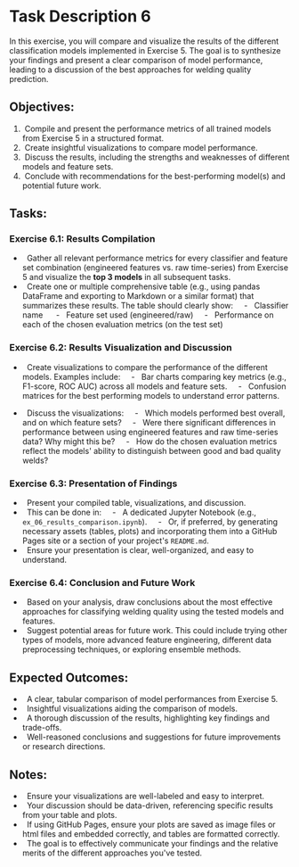 # Task Description 6
In this exercise, you will compare and visualize the results of the different classification models implemented in Exercise 5. The goal is to synthesize your findings and present a clear comparison of model performance, leading to a discussion of the best approaches for welding quality prediction.

 
## Objectives:
1.  Compile and present the performance metrics of all trained models from Exercise 5 in a structured format.
2.  Create insightful visualizations to compare model performance.
3.  Discuss the results, including the strengths and weaknesses of different models and feature sets.
4.  Conclude with recommendations for the best-performing model(s) and potential future work.

## Tasks:
### Exercise 6.1: Results Compilation
-   Gather all relevant performance metrics for every classifier and feature set combination (engineered features vs. raw time-series) from Exercise 5 and visualize the **top 3 models** in all subsequent tasks.
-   Create one or multiple comprehensive table (e.g., using pandas DataFrame and exporting to Markdown or a similar format) that summarizes these results. The table should clearly show:
     -   Classifier name
     -   Feature set used (engineered/raw)
     -   Performance on each of the chosen evaluation metrics (on the test set)
  
### Exercise 6.2: Results Visualization and Discussion
-   Create visualizations to compare the performance of the different models. Examples include:
     -   Bar charts comparing key metrics (e.g., F1-score, ROC AUC) across all models and feature sets.
     -   Confusion matrices for the best performing models to understand error patterns.

-   Discuss the visualizations:
     -   Which models performed best overall, and on which feature sets?
     -   Were there significant differences in performance between using engineered features and raw time-series data? Why might this be?
     -   How do the chosen evaluation metrics reflect the models' ability to distinguish between good and bad quality welds?

### Exercise 6.3: Presentation of Findings
-   Present your compiled table, visualizations, and discussion.
-   This can be done in:
     -   A dedicated Jupyter Notebook (e.g., `ex_06_results_comparison.ipynb`).
     -   Or, if preferred, by generating necessary assets (tables, plots) and incorporating them into a GitHub Pages site or a section of your project's `README.md`.
-   Ensure your presentation is clear, well-organized, and easy to understand.

### Exercise 6.4: Conclusion and Future Work
-   Based on your analysis, draw conclusions about the most effective approaches for classifying welding quality using the tested models and features.
-   Suggest potential areas for future work. This could include trying other types of models, more advanced feature engineering, different data preprocessing techniques, or exploring ensemble methods.

## Expected Outcomes:
-   A clear, tabular comparison of model performances from Exercise 5.
-   Insightful visualizations aiding the comparison of models.
-   A thorough discussion of the results, highlighting key findings and trade-offs.
-   Well-reasoned conclusions and suggestions for future improvements or research directions.

## Notes:
-   Ensure your visualizations are well-labeled and easy to interpret.
-   Your discussion should be data-driven, referencing specific results from your table and plots.
-   If using GitHub Pages, ensure your plots are saved as image files or html files and embedded correctly, and tables are formatted correctly.
-   The goal is to effectively communicate your findings and the relative merits of the different approaches you've tested.